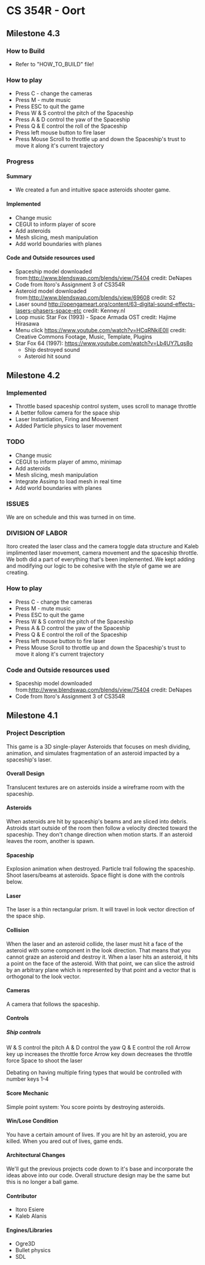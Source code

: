 # CS 354R - Oort

## Milestone 4.3

### How to Build
* Refer to "HOW_TO_BUILD" file!

### How to play
* Press C - change the cameras
* Press M - mute music
* Press ESC to quit the game
* Press W & S control the pitch of the Spaceship
* Press A & D control the yaw  of the Spaceship
* Press Q & E control the roll of the Spaceship
* Press left mouse button to fire laser
* Press Mouse Scroll to throttle up and down the Spaceship's trust to move it along it's current trajectory

### Progress

#### Summary
* We created a fun and intuitive space asteroids shooter game.

#### Implemented
* Change music
* CEGUI to inform player of score
* Add asteroids
* Mesh slicing, mesh manipulation
* Add world boundaries with planes

#### Code and Outside resources used
* Spaceship model downloaded from:http://www.blendswap.com/blends/view/75404 credit: DeNapes
* Code from Itoro's Assignment 3 of CS354R
* Asteroid model downloaded from:http://www.blendswap.com/blends/view/69608 credit: S2
* Laser sound http://opengameart.org/content/63-digital-sound-effects-lasers-phasers-space-etc credit: Kenney.nl
* Loop music Star Fox (1993) - Space Armada OST credit: Hajime Hirasawa
* Menu click https://www.youtube.com/watch?v=HCqRNkiE0lI credit: Creative Commons Footage, Music, Template, Plugins
* Star Fox 64 (1997): https://www.youtube.com/watch?v=Lb4UY7Lqs8o
  * Ship destroyed sound
  * Asteroid hit sound

## Milestone 4.2

### Implemented
* Throttle based spaceship control system, uses scroll to manage throttle
* A better follow camera for the space ship
* Laser Instantiation, Firing and Movement
* Added Particle physics to laser movement

### TODO
* Change music
* CEGUI to inform player of ammo, minimap
* Add asteroids
* Mesh slicing, mesh manipulation
* Integrate Assimp to load mesh in real time
* Add world boundaries with planes

### ISSUES
We are on schedule and this was turned in on time.

### DIVISION OF LABOR
Itoro created the laser class and the camera toggle data structure and Kaleb implimented laser movement, camera movement and the spaceship throttle. 
We both did a part of everything that's been implemented. We kept adding and modifying our logic to be cohesive with the style of game we are creating.

### How to play
* Press C - change the cameras
* Press M - mute music
* Press ESC to quit the game
* Press W & S control the pitch of the Spaceship
* Press A & D control the yaw  of the Spaceship
* Press Q & E control the roll of the Spaceship
* Press left mouse button to fire laser
* Press Mouse Scroll to throttle up and down the Spaceship's trust to move it along it's current trajectory


### Code and Outside resources used
* Spaceship model downloaded from:http://www.blendswap.com/blends/view/75404 credit: DeNapes
* Code from Itoro's Assignment 3 of CS354R

## Milestone 4.1

### Project Description

This game is a 3D single-player Asteroids that focuses on mesh dividing, animation, and simulates fragmentation of an asteroid impacted by a spaceship's laser.

#### Overall Design

Translucent textures are on asteroids inside a wireframe room with the spaceship. 

#### Asteroids

When asteroids are hit by spaceship's beams and are sliced into debris. Astroids start outside of the room then follow a velocity directed toward the spaceship. They don't change direction when motion starts. If an asteroid leaves the room, another is spawn. 

#### Spaceship

Explosion animation when destroyed. Particle trail following the spaceship. Shoot lasers/beams at asteroids. Space flight is done with the controls below. 

#### Laser

The laser is a thin rectangular prism. It will travel in look vector direction of the space ship. 

#### Collision

When the laser and an asteroid collide, the laser must hit a face of the asteroid with some component in the look direction. That means that you cannot graze an asteroid and destroy it. When a laser hits an asteroid, it hits a point on the face of the asteroid. With that point, we can slice the astroid by an arbitrary plane which is represented by that point and a vector that is orthogonal to the look vector.

#### Cameras

A camera that follows the spaceship. 

#### Controls 

##### Ship controls
W & S control the pitch 
A & D control the yaw 
Q & E control the roll 
Arrow key up increases the throttle force
Arrow key down decreases the throttle force
Space to shoot the laser

Debating on having multiple firing types that would be controlled with number keys 1-4

#### Score Mechanic 

Simple point system: You score points by destroying asteroids.

#### Win/Lose Condition

You have a certain amount of lives. If you are hit by an asteroid, you are killed. When you ared out of lives, game ends. 

#### Architectural Changes

We'll gut the previous projects code down to it's base and incorporate the ideas above into our code. Overall structure design may be the same but this is no longer a ball game. 

#### Contributor
* Itoro Esiere
* Kaleb Alanis

#### Engines/Libraries
* Ogre3D
* Bullet physics
* SDL
